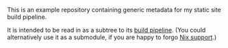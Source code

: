 This is an example repository containing generic metadata for my static site build pipeline.

It is intended to be read in as a subtree to its [build pipeline](https://github.com/Smaug123/static-site-pipeline).
(You could alternatively use it as a submodule, if you are happy to forgo [Nix support](https://github.com/NixOS/nix/pull/5497).)
